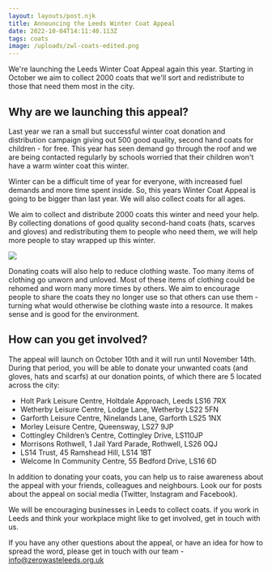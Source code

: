```yaml
---
layout: layouts/post.njk
title: Announcing the Leeds Winter Coat Appeal
date: 2022-10-04T14:11:40.113Z
tags: coats
image: /uploads/zwl-coats-edited.png
---
```


We're launching the Leeds Winter Coat Appeal again this year. Starting in October we aim to collect 2000 coats that we'll sort and redistribute to those that need them most in the city.

## Why are we launching this appeal?

Last year we ran a small but successful winter coat donation and distribution campaign giving out 500 good quality, second hand coats for children - for free. This year has seen demand go through the roof and we are being contacted regularly by schools worried that their children won't have a warm winter coat this winter.

Winter can be a difficult time of year for everyone, with increased fuel demands and more time spent inside. So, this years Winter Coat Appeal is going to be bigger than last year. We will also collect coats for all ages.

We aim to collect and distribute 2000 coats this winter and need your help.
By collecting donations of good quality second-hand coats (hats, scarves and gloves) and redistributing them to people who need them, we will help more people to stay wrapped up this winter.

![](/uploads/zwl-coats-edited-1-.png)

Donating coats will also help to reduce clothing waste. Too many items of clothing go unworn and unloved. Most of these items of clothing could be rehomed and worn many more times by others. We aim to encourage people to share the coats they no longer use so that others can use them - turning what would otherwise be clothing waste into a resource. It makes sense and is good for the environment.

## How can you get involved?

The appeal will launch on October 10th and it will run until November 14th. During that period, you will be able to donate your unwanted coats (and gloves, hats and scarfs) at our donation points, of which there are 5 located across the city:

- Holt Park Leisure Centre, Holtdale Approach, Leeds LS16 7RX
- Wetherby Leisure Centre, Lodge Lane, Wetherby LS22 5FN
- Garforth Leisure Centre, Ninelands Lane, Garforth LS25 1NX
- Morley Leisure Centre, Queensway, LS27 9JP
- Cottingley Children’s Centre, Cottingley Drive, LS110JP
- Morrisons Rothwell, 1 Jail Yard Parade, Rothwell, LS26 0QJ
- LS14 Trust, 45 Ramshead Hill, LS14 1BT
- Welcome In Community Centre, 55 Bedford Drive, LS16 6D

In addition to donating your coats, you can help us to raise awareness about the appeal with your friends, colleagues and neighbours. Look our for posts about the appeal on social media (Twitter, Instagram and Facebook).

We will be encouraging businesses in Leeds to collect coats. if you work in Leeds and think your workplace might like to get involved, get in touch with us.

If you have any other questions about the appeal, or have an idea for how to spread the word, please get in touch with our team - info@zerowasteleeds.org.uk
